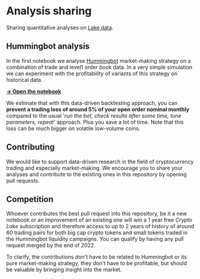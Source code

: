 # Analysis sharing

Sharing quantitative analyses on [Lake data](https://crypto-lake.com/#data).

## Hummingbot analysis

In the first notebook we analyse [Hummingbot](https://hummingbot.org/) market-making strategy on a combination of trade and level1 order book data. In a very simple simulation we can experiment with the profitability of variants of this strategy on historical data.

[**-> Open the notebook**](hummingbot_backtest.ipynb)

We estimate that with this data-driven backtesting approach, you can **prevent a trading loss of around 5% of your open order nominal monthly** compared to the usual '*run the bot, check results after some time, tune parameters, repeat*' approach. Plus you save a lot of time. Note that this loss can be much bigger on volatile low-volume coins.

## Contributing

We would like to support data-driven research in the field of cryptocurrency trading and especially market-making. We encourage you to share your analyses and contribute to the existing ones in this repository by opening pull requests.

## Competition

Whoever contributes the best pull request into this repository, be it a new notebook or an improvement of an existing one will win a 1 year free *Crypto Lake* subscription and therefore access to up to 2 years of history of around 60 trading pairs for both big cap crypto tokens and small tokens traded in the Hummingbot liquidity campaigns. You can qualify by having any pull request merged by the end of 2022.

To clarify, the contributions don't have to be related to Hummingbot or its pure market-making strategy, they don't have to be profitable, but should be valuable by bringing insight into the market.
